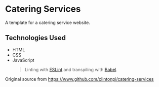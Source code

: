 # Catering Services

A template for a catering service website.

## Technologies Used

- HTML
- CSS
- JavaScript
  > Linting with [ESLint](https://eslint.org) and transpiling with [Babel](http://babeljs.io).

Original source from https://www.github.com/clintonpi/catering-services